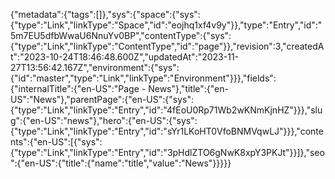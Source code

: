 {"metadata":{"tags":[]},"sys":{"space":{"sys":{"type":"Link","linkType":"Space","id":"eojhq1xf4v9y"}},"type":"Entry","id":"5m7EU5dfbWwaU6NnuYv0BP","contentType":{"sys":{"type":"Link","linkType":"ContentType","id":"page"}},"revision":3,"createdAt":"2023-10-24T18:46:48.600Z","updatedAt":"2023-11-27T13:56:42.167Z","environment":{"sys":{"id":"master","type":"Link","linkType":"Environment"}}},"fields":{"internalTitle":{"en-US":"Page - News"},"title":{"en-US":"News"},"parentPage":{"en-US":{"sys":{"type":"Link","linkType":"Entry","id":"4fEoU0Rp71Wb2wKNmKjnHZ"}}},"slug":{"en-US":"news"},"hero":{"en-US":{"sys":{"type":"Link","linkType":"Entry","id":"sYr1LKoHT0VfoBNMVqwLJ"}}},"contents":{"en-US":[{"sys":{"type":"Link","linkType":"Entry","id":"3pHdlZTO6gNwK8xpY3PKJt"}}]},"seo":{"en-US":{"title":{"name":"title","value":"News"}}}}}